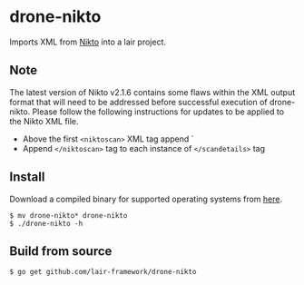 # drone-nikto
Imports XML from [Nikto](https://github.com/sullo/nikto) into a lair project.

## Note
The latest version of Nikto v2.1.6 contains some flaws within the XML output format that will need to be addressed before successful execution of drone-nikto. Please follow the following instructions for updates to be applied to the Nikto XML file.
 * Above the first `<niktoscan>` XML tag append `<niktoscan>
 * Append `</niktoscan>` tag to each instance of `</scandetails>` tag

## Install
Download a compiled binary for supported operating systems from [here](https://github.com/lair-framework/drone-nikto/releases/latest).

```
$ mv drone-nikto* drone-nikto
$ ./drone-nikto -h
```

## Build from source
```
$ go get github.com/lair-framework/drone-nikto
```
